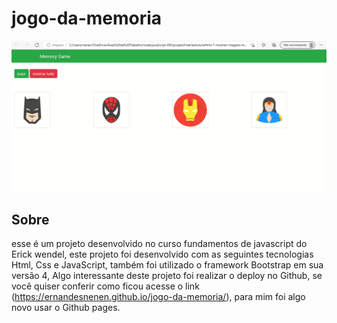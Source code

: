 # jogo-da-memoria
<img  src="arquivos\Memory Game.gif"/>

## Sobre
esse é um projeto desenvolvido no curso  fundamentos de javascript do Erick wendel,
este projeto foi desenvolvido com as seguintes tecnologias Html, Css e JavaScript,
também foi utilizado o framework Bootstrap em sua versão 4,
Algo interessante deste projeto foi realizar o deploy no Github, se você quiser conferir como ficou acesse o link (https://ernandesnenen.github.io/jogo-da-memoria/), para mim foi algo novo usar o Github pages.

